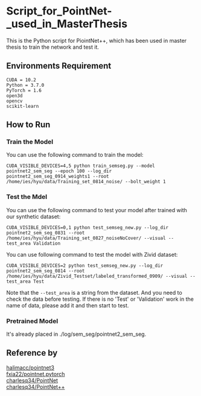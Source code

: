 # Script_for_PointNet-_used_in_MasterThesis
This is the Python script for PiointNet++, which has been used in master thesis to train the network and test it.
## Environments Requirement
```
CUDA = 10.2
Python = 3.7.0
PyTorch = 1.6
open3d
opencv
scikit-learn
```

## How to Run
### Train the Model
You can use the following command to train the model:
```
CUDA_VISIBLE_DEVICES=4,5 python train_semseg.py --model pointnet2_sem_seg --epoch 100 --log_dir pointnet2_sem_seg_0914_weights1 --root /home/ies/hyu/data/Training_set_0814_noise/ --bolt_weight 1
```
### Test the Mdel
You can use the following command to test your model after trained with our synthetic dataset:
```
CUDA_VISIBLE_DEVICES=0,1 python test_semseg_new.py --log_dir pointnet2_sem_seg_0831 --root /home/ies/hyu/data/Training_set_0827_noiseNoCover/ --visual --test_area Validation
```
You can use following command to test the model with Zivid dataset:
```
CUDA_VISIBLE_DEVICES=2 python test_semseg_new.py --log_dir pointnet2_sem_seg_0814 --root /home/ies/hyu/data/Zivid_Testset/labeled_transformed_0909/ --visual --test_area Test
```
Note that the `--test_area` is a string from the dataset. And you need to check the data before testing. If there is no 'Test' or 'Validation' work in the name of data, please add it and then start to test.

### Pretrained Model
It's already placed in ./log/sem_seg/pointnet2_sem_seg.

## Reference by
[halimacc/pointnet3](https://github.com/halimacc/pointnet3)<br>
[fxia22/pointnet.pytorch](https://github.com/fxia22/pointnet.pytorch)<br>
[charlesq34/PointNet](https://github.com/charlesq34/pointnet) <br>
[charlesq34/PointNet++](https://github.com/charlesq34/pointnet2)
